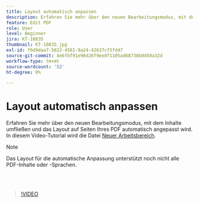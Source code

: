 ```yaml
---
title: Layout automatisch anpassen
description: Erfahren Sie mehr über den neuen Bearbeitungsmodus, mit dem Inhalte automatisch angepasst werden
feature: Edit PDF
role: User
level: Beginner
jira: KT-10835
thumbnail: KT-10835.jpg
exl-id: f6d9daa7-5022-4581-9a24-42637cf5fd47
source-git-commit: 4e6fbf91e96d26f9ee8f1105ad68738b9450a32d
workflow-type: tm+mt
source-wordcount: '52'
ht-degree: 0%

---
```


# Layout automatisch anpassen

Erfahren Sie mehr über den neuen Bearbeitungsmodus, mit dem Inhalte umfließen und das Layout auf Seiten Ihres PDF automatisch angepasst wird. In diesem Video-Tutorial wird die Datei [Neuer Arbeitsbereich](new-workspace.md).

>[!NOTE]
>
>Das Layout für die automatische Anpassung unterstützt noch nicht alle PDF-Inhalte oder -Sprachen.

<br> 

>[!VIDEO](https://video.tv.adobe.com/v/346975?quality=12&learn=on&hidetitle=true)
